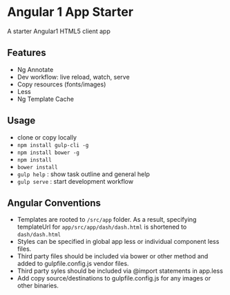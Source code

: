# Angular 1 App Starter

A starter Angular1 HTML5 client app

## Features

 - Ng Annotate
 - Dev workflow: live reload, watch, serve
 - Copy resources (fonts/images)
 - Less
 - Ng Template Cache
 
## Usage
 
  - clone or copy locally
  - `npm install gulp-cli -g`
  - `npm install bower -g`
  - `npm install`
  - `bower install`
  - `gulp help`
    : show task outline and general help
  - `gulp serve`
    : start development workflow
    
## Angular Conventions

   - Templates are rooted to `/src/app` folder. As a result, specifying templateUrl for `app/src/app/dash/dash.html` is shortened to `dash/dash.html`
   - Styles can be specified in global app less or individual component less files.
   - Third party files should be included via bower or other method and added to gulpfile.config.js vendor files.
   - Third party syles should be included via @import statements in app.less
   - Add copy source/destinations to gulpfile.config.js for any images or other binaries.